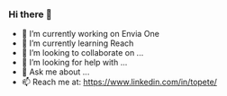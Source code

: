 ### Hi there 👋
- 🔭 I’m currently working on Envia One
- 🌱 I’m currently learning Reach
- 👯 I’m looking to collaborate on ...
- 🤔 I’m looking for help with ...
- 💬 Ask me about ...
- 📫 Reach me at: https://www.linkedin.com/in/topete/

<!--
**toshiroto/toshiroto** is a ✨ _special_ ✨ repository because its `README.md` (this file) appears on your GitHub profile.

Here are some ideas to get you started:

- 🔭 I’m currently working on Envia One
- 🌱 I’m currently learning Reach
- 👯 I’m looking to collaborate on ...
- 🤔 I’m looking for help with ...
- 💬 Ask me about ...
- 📫 How to reach me: https://www.linkedin.com/in/topete/
- 😄 Pronouns: ...
- ⚡ Fun fact: ...
-->
